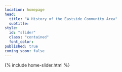 ```yaml
---
location: homepage
head:
  title: "A History of the Eastside Community Area"
  subtitle:
style:
  id: "slider"
  class: "contained"
  font_color:
published: true
coming_soon: false
---
```


{% include home-slider.html %}
